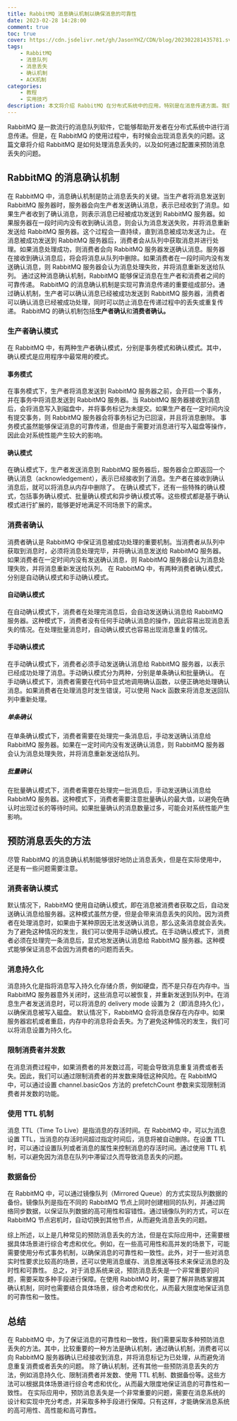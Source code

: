 ```yaml
---
title: RabbitMQ 消息确认机制以确保消息的可靠性
date: 2023-02-28 14:28:00
comment: true
toc: true
cover: https://cdn.jsdelivr.net/gh/JasonYHZ/CDN/blog/202302281435781.svg
tags:
    - RabbitMQ
    - 消息队列
    - 消息丢失
    - 确认机制
    - ACK机制
categories:
    - 教程
    - 实用技巧
description: 本文将介绍 RabbitMQ 在分布式系统中的应用，特别是在消息传递方面。我们将探讨 RabbitMQ 的消息丢失问题以及如何预防这些问题，以保证系统的可靠性。
---
```


RabbitMQ 是一款流行的消息队列软件，它能够帮助开发者在分布式系统中进行消息传递。但是，在 RabbitMQ 的使用过程中，有时候会出现消息丢失的问题。这篇文章将介绍 RabbitMQ 是如何处理消息丢失的，以及如何通过配置来预防消息丢失的问题。
## RabbitMQ 的消息确认机制
在 RabbitMQ 中，消息确认机制是防止消息丢失的关键。当生产者将消息发送到 RabbitMQ 服务器时，服务器会向生产者发送确认消息，表示已经收到了消息。如果生产者收到了确认消息，则表示消息已经被成功发送到 RabbitMQ 服务器。如果服务器在一段时间内没有收到确认消息，则会认为消息发送失败，并将消息重新发送给 RabbitMQ 服务器。这个过程会一直持续，直到消息被成功发送为止。
在消息被成功发送到 RabbitMQ 服务器后，消费者会从队列中获取消息并进行处理。如果消息处理成功，则消费者会向 RabbitMQ 服务器发送确认消息。服务器在接收到确认消息后，将会将消息从队列中删除。如果消费者在一段时间内没有发送确认消息，则 RabbitMQ 服务器会认为消息处理失败，并将消息重新发送给队列。
通过这种消息确认机制，RabbitMQ 能够保证消息在生产者和消费者之间的可靠传递。
RabbitMQ 的消息确认机制是实现可靠消息传递的重要组成部分。通过确认机制，生产者可以确认消息已经被成功发送到 RabbitMQ 服务器，消费者可以确认消息已经被成功处理，同时可以防止消息在传递过程中的丢失或重复传递。
RabbitMQ 的确认机制包括**生产者确认**和**消费者确认。**
### 生产者确认模式
在 RabbitMQ 中，有两种生产者确认模式，分别是事务模式和确认模式。其中，确认模式是应用程序中最常用的模式。
#### 事务模式
在事务模式下，生产者将消息发送到 RabbitMQ 服务器之前，会开启一个事务，并在事务中将消息发送到 RabbitMQ 服务器。当 RabbitMQ 服务器接收到消息后，会将消息写入到磁盘中，并将事务标记为未提交。如果生产者在一定时间内没有提交事务，则 RabbitMQ 服务器会将事务标记为已回滚，并且将消息删除。
事务模式虽然能够保证消息的可靠传递，但是由于需要对消息进行写入磁盘等操作，因此会对系统性能产生较大的影响。
#### 确认模式
在确认模式下，生产者发送消息到 RabbitMQ 服务器后，服务器会立即返回一个确认消息（acknowledgement），表示已经接收到了消息。生产者在接收到确认消息后，就可以将消息从内存中删除了。
在确认模式下，还有一些特殊的确认模式，包括事务确认模式、批量确认模式和异步确认模式等。这些模式都是基于确认模式进行扩展的，能够更好地满足不同场景下的需求。
### 消费者确认
消费者确认是 RabbitMQ 中保证消息被成功处理的重要机制。当消费者从队列中获取到消息时，必须将消息处理完毕，并将确认消息发送给 RabbitMQ 服务器。如果消费者在一定时间内没有发送确认消息，则 RabbitMQ 服务器会认为消息处理失败，并将消息重新发送给队列。
在 RabbitMQ 中，有两种消费者确认模式，分别是自动确认模式和手动确认模式。
#### 自动确认模式
在自动确认模式下，消费者在处理完消息后，会自动发送确认消息给 RabbitMQ 服务器。这种模式下，消费者没有任何手动确认消息的操作，因此容易出现消息丢失的情况。在处理批量消息时，自动确认模式也容易出现消息重复的情况。
#### 手动确认模式
在手动确认模式下，消费者必须手动发送确认消息给 RabbitMQ 服务器，以表示已经成功处理了消息。手动确认模式分为两种，分别是单条确认和批量确认。
在手动确认模式下，消费者需要在代码中显式地调用确认函数，以便正确地处理确认消息。如果消费者在处理消息时发生错误，可以使用 Nack 函数来将消息发送回队列中重新处理。
##### 单条确认
在单条确认模式下，消费者需要在处理完一条消息后，手动发送确认消息给 RabbitMQ 服务器。如果在一定时间内没有发送确认消息，则 RabbitMQ 服务器会认为消息处理失败，并将消息重新发送给队列。
##### 批量确认
在批量确认模式下，消费者需要在处理完一批消息后，手动发送确认消息给 RabbitMQ 服务器。这种模式下，消费者需要注意批量确认的最大值，以避免在确认时出现过长的等待时间。如果批量确认的消息数量过多，可能会对系统性能产生影响。
## 预防消息丢失的方法
尽管 RabbitMQ 的消息确认机制能够很好地防止消息丢失，但是在实际使用中，还是有一些问题需要注意。
### 消费者确认模式
默认情况下，RabbitMQ 使用自动确认模式，即在消息被消费者获取之后，自动发送确认消息给服务器。这种模式虽然方便，但是会带来消息丢失的风险。因为消费者在处理消息时，如果由于某种原因无法发送确认消息，那么这条消息就会丢失。
为了避免这种情况的发生，我们可以使用手动确认模式。在手动确认模式下，消费者必须在处理完一条消息后，显式地发送确认消息给 RabbitMQ 服务器。这种模式能够保证消息不会因为消费者的问题而丢失。
### 消息持久化
消息持久化是指将消息写入持久化存储介质，例如硬盘，而不是只存在内存中。当 RabbitMQ 服务器意外关闭时，这些消息可以被恢复，并重新发送到队列中。在消息生产者发送消息时，可以将消息的 delivery mode 设置为 2（即消息持久化），以确保消息被写入磁盘。
默认情况下，RabbitMQ 会将消息保存在内存中。如果服务器宕机或者重启，内存中的消息将会丢失。为了避免这种情况的发生，我们可以将消息设置为持久化。
### 限制消费者并发数
在消息消费过程中，如果消费者的并发数过高，可能会导致消息重复消费或者丢失。因此，我们可以通过限制消费者的并发数来降低这种风险。在 RabbitMQ 中，可以通过设置 channel.basicQos 方法的 prefetchCount 参数来实现限制消费者并发数的功能。
### 使用 TTL 机制
消息 TTL（Time To Live）是指消息的存活时间。在 RabbitMQ 中，可以为消息设置 TTL，当消息的存活时间超过指定时间后，消息将被自动删除。在设置 TTL 时，可以通过设置队列或者消息的属性来控制消息的存活时间。通过使用 TTL 机制，可以避免因为消息在队列中滞留过久而导致消息丢失的问题。
### 数据备份
在 RabbitMQ 中，可以通过镜像队列（Mirrored Queue）的方式实现队列数据的备份。镜像队列是指在不同的 RabbitMQ 节点上同时创建相同的队列，并通过网络同步数据，以保证队列数据的高可用性和容错性。通过镜像队列的方式，可以在 RabbitMQ 节点宕机时，自动切换到其他节点，从而避免消息丢失的问题。

综上所述，以上是几种常见的预防消息丢失的方法，但是在实际应用中，还需要根据具体场景进行综合考虑和优化。例如，在一些高可用性和高并发的场景下，可能需要使用分布式事务机制，以确保消息的可靠性和一致性。此外，对于一些对消息实时性要求比较高的场景，还可以使用消息缓存、消息推送等技术来保证消息的及时性和可靠性。
总之，对于消息系统来说，预防消息丢失是一个非常重要的问题，需要采取多种手段进行保障。在使用 RabbitMQ 时，需要了解并熟练掌握其确认机制，同时也需要结合具体场景，综合考虑和优化，从而最大限度地保证消息的可靠性和一致性。
## 总结
在 RabbitMQ 中，为了保证消息的可靠性和一致性，我们需要采取多种预防消息丢失的方法。其中，比较重要的一种方法是确认机制，通过确认机制，消费者可以向 RabbitMQ 服务器确认已经接收到消息，并将消息标记为已处理，从而避免消息重复消费或者丢失的问题。
除了确认机制，还有其他一些预防消息丢失的方法，例如消息持久化、限制消费者并发数、使用 TTL 机制、数据备份等。这些方法可以根据具体场景进行综合考虑和优化，从而最大限度地保证消息的可靠性和一致性。
在实际应用中，预防消息丢失是一个非常重要的问题，需要在消息系统的设计和实现中充分考虑，并采取多种手段进行保障。只有这样，才能确保消息系统的高可用性、高性能和高可靠性。